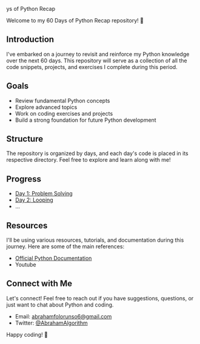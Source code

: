 ys of Python Recap

Welcome to my 60 Days of Python Recap repository! 🚀

## Introduction

I've embarked on a journey to revisit and reinforce my Python knowledge over the next 60 days. This repository will serve as a collection of all the code snippets, projects, and exercises I complete during this period.

## Goals

- Review fundamental Python concepts
- Explore advanced topics
- Work on coding exercises and projects
- Build a strong foundation for future Python development

## Structure

The repository is organized by days, and each day's code is placed in its respective directory. Feel free to explore and learn along with me!

## Progress

- [Day 1: Problem Solving](Day01/)
- [Day 2: Looping](Day02/)
- ...

## Resources

I'll be using various resources, tutorials, and documentation during this journey. Here are some of the main references:

- [Official Python Documentation](https://docs.python.org/3/)
- Youtube

## Connect with Me

Let's connect! Feel free to reach out if you have suggestions, questions, or just want to chat about Python and coding.

- Email: abrahamfolorunso6@gmail.com
- Twitter: [@AbrahamAlgorithm](https://twitter.com/AbrahamAlgorit1)

Happy coding! 🐍
